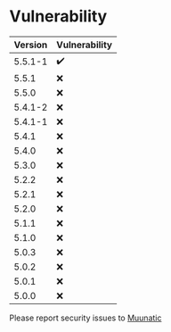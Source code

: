 # Vulnerability

|Version|Vulnerability|
|-|-|
|5.5.1-1|:heavy_check_mark:|
|5.5.1|:x:|
|5.5.0|:x:|
|5.4.1-2|:x:|
|5.4.1-1|:x:|
|5.4.1|:x:|
|5.4.0|:x:|
|5.3.0|:x:|
|5.2.2|:x:|
|5.2.1|:x:|
|5.2.0|:x:|
|5.1.1|:x:|
|5.1.0|:x:|
|5.0.3|:x:|
|5.0.2|:x:|
|5.0.1|:x:|
|5.0.0|:x:|

Please report security issues to [Muunatic](mailto:muunatic@esrynt.org)
